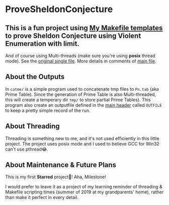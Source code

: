 # ProveSheldonConjecture
## This is a fun project using [My Makefile templates](https://github.com/johnzchgrd/Template/tree/master/%E9%93%BE%E6%8E%A5%E5%8A%A8%E6%80%81%E5%BA%93) to prove Sheldon Conjecture using Violent Enumeration with limit. 
And of course using Multi-threads (make sure you're using **posix** thread mode). See the [original single file](https://github.com/johnzchgrd/C-language-designing/blob/master/Sheldon%20conjuncture.c). More details in comments of [main file](./src/main.c).
## About the Outputs
In ```catme/``` is a simple program used to concatenate tmp files to ```Pn.tab``` (aka Prime Table). Since the generation of Prime Table is also Multi-threaded, this will create a temperary dir ```tmp/``` to store partial Prime Tables). This program also create an outputfile defined in the [main header](./include/local/sheldon.h) called ```OUTFILE``` to keep a pretty simple record of the run.
## About Threading
Threading is something new to me, and it's not used efficiently in this little project. The project uses posix mode and I used to believe GCC for Win32 can't use pthread😂.
## About Maintenance & Future Plans
This is my first __Starred__ project🙌! Aha, Milestone!

I would prefer to leave it as a project of my learning reminder of threading & Makefile scripting times (summer of 2019 at my grandparents' home), rather than make it perfect in every detail.